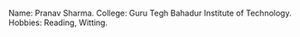 Name: Pranav Sharma.
College: Guru Tegh Bahadur Institute of Technology.
Hobbies: Reading, Witting.
